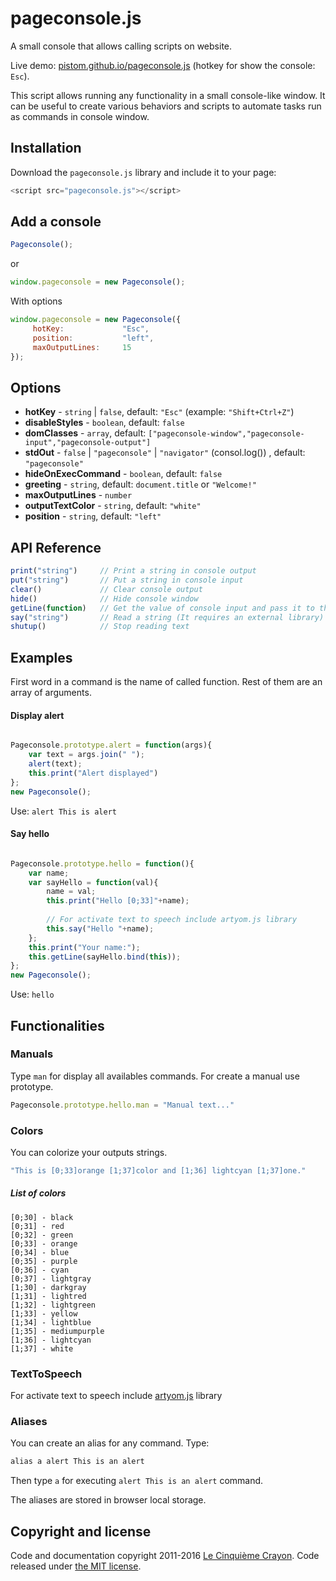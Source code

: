 # pageconsole.js
A small console that allows calling scripts on website.

Live demo: [pistom.github.io/pageconsole.js](https://pistom.github.io/pageconsole.js/) (hotkey for show the console: `Esc`).

This script allows running any functionality in a small console-like window. It can be useful to create various behaviors and scripts to automate tasks run as commands in console window.

## Installation
Download the `pageconsole.js` library and include it to your page:
```js
<script src="pageconsole.js"></script>
```
## Add a console
```js
Pageconsole();
```
or
```js
window.pageconsole = new Pageconsole();
```
With options
```js
window.pageconsole = new Pageconsole({
     hotKey:             "Esc",
     position:           "left",
     maxOutputLines:     15
});
```
## Options 
* **hotKey** - `string` | `false`, default: `"Esc"` (example: `"Shift+Ctrl+Z"`)
* **disableStyles** - `boolean`, default: `false`
* **domClasses** - `array`, default: `["pageconsole-window","pageconsole-input","pageconsole-output"]`
* **stdOut** - `false` | `"pageconsole"` | `"navigator"` (consol.log()) , default: `"pageconsole"`
* **hideOnExecCommand** - `boolean`, default: `false`
* **greeting** - `string`, default: `document.title` or `"Welcome!"`
* **maxOutputLines** - `number`
* **outputTextColor** - `string`, default: `"white"`
* **position** - `string`, default: `"left"`


## API Reference
```js
print("string")     // Print a string in console output
put("string")       // Put a string in console input
clear()             // Clear console output
hide()              // Hide console window
getLine(function)   // Get the value of console input and pass it to the definied function.
say("string")       // Read a string (It requires an external library)
shutup()            // Stop reading text
```

## Examples
First word in a command is the name of called function. Rest of them are an array of arguments.
#### Display alert
```js

Pageconsole.prototype.alert = function(args){
    var text = args.join(" ");
    alert(text);
    this.print("Alert displayed")
};
new Pageconsole();


```
Use: `alert This is alert`

#### Say hello
```js

Pageconsole.prototype.hello = function(){
    var name;
    var sayHello = function(val){
        name = val;
        this.print("Hello [0;33]"+name);
        
        // For activate text to speech include artyom.js library
        this.say("Hello "+name); 
    };
    this.print("Your name:");
    this.getLine(sayHello.bind(this));
};
new Pageconsole();

```
Use: `hello`

## Functionalities
### Manuals
Type `man` for display all availables commands.
For create a manual use prototype.
```js
Pageconsole.prototype.hello.man = "Manual text..."
```

### Colors
You can colorize your outputs strings.
```js
"This is [0;33]orange [1;37]color and [1;36] lightcyan [1;37]one."
```
##### List of colors
    [0;30] - black
    [0;31] - red
    [0;32] - green
    [0;33] - orange
    [0;34] - blue
    [0;35] - purple
    [0;36] - cyan
    [0;37] - lightgray
    [1;30] - darkgray
    [1;31] - lightred
    [1;32] - lightgreen
    [1;33] - yellow
    [1;34] - lightblue
    [1;35] - mediumpurple
    [1;36] - lightcyan
    [1;37] - white   
### TextToSpeech
For activate text to speech include [artyom.js](https://sdkcarlos.github.io/sites/artyom.html) library

### Aliases
You can create an alias for any command.
Type:
```js
alias a alert This is an alert
```
Then type `a` for executing `alert This is an alert` command.

The aliases are stored in browser local storage.

## Copyright and license
Code and documentation copyright 2011-2016 [Le Cinquième Crayon](http://www.cinquiemecrayon.eu). Code released under [the MIT license](https://github.com/pistom/pageconsole.js/blob/master/LICENSE.md).
